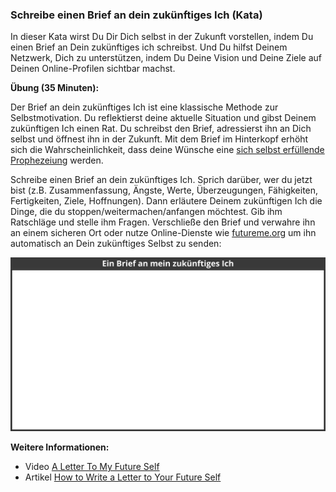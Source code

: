 ### Schreibe einen Brief an dein zukünftiges Ich (Kata)

In dieser Kata wirst Du Dir Dich selbst in der Zukunft vorstellen, indem Du einen Brief an Dein zukünftiges ich schreibst. Und Du hilfst Deinem Netzwerk, Dich zu unterstützen, indem Du Deine Vision und Deine Ziele auf Deinen Online-Profilen sichtbar machst.

**Übung (35 Minuten):** 

Der Brief an dein zukünftiges Ich ist eine klassische Methode zur Selbstmotivation. Du reflektierst deine aktuelle Situation und gibst Deinem zukünftigen Ich einen Rat. Du schreibst den Brief, adressierst ihn an Dich selbst und öffnest ihn in der Zukunft. Mit dem Brief im Hinterkopf erhöht sich die Wahrscheinlichkeit, dass deine Wünsche eine [sich selbst erfüllende Prophezeiung](https://en.wikipedia.org/wiki/Self-fulfilling_prophecy) werden.

Schreibe einen Brief an dein zukünftiges Ich. Sprich darüber, wer du jetzt bist (z.B. Zusammenfassung, Ängste, Werte, Überzeugungen, Fähigkeiten, Fertigkeiten, Ziele, Hoffnungen). Dann erläutere Deinem zukünftigen Ich die Dinge, die du stoppen/weitermachen/anfangen möchtest. Gib ihm Ratschläge und stelle ihm Fragen. Verschließe den Brief und verwahre ihn an einem sicheren Ort oder nutze Online-Dienste
wie [futureme.org](https://futureme.org) um ihn automatisch an Dein zukünftiges Selbst zu senden:

![](images/lernOS-Kata-Ein-Brief-an-mein-zukuenftiges-Ich.png)

**Weitere Informationen:**

* Video [A Letter To My Future Self](https://www.youtube.com/watch?v=XwN0tJlXF-0)
* Artikel [How to Write a Letter to Your Future Self](https://www.wikihow.com/Write-a-Letter-to-Your-Future-Self)
